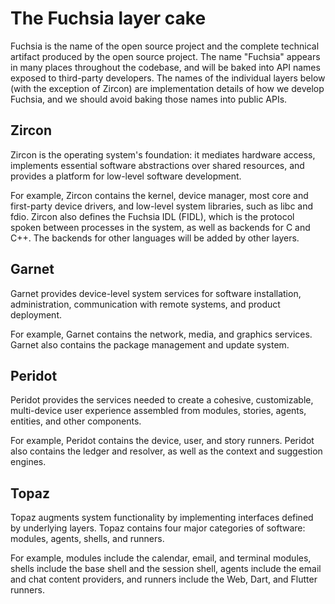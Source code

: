 # The Fuchsia layer cake

Fuchsia is the name of the open source project and the complete technical
artifact produced by the open source project. The name "Fuchsia" appears in many
places throughout the codebase, and will be baked into API names exposed to
third-party developers. The names of the individual layers below (with the
exception of Zircon) are implementation details of how we develop Fuchsia, and
we should avoid baking those names into public APIs.

## Zircon

Zircon is the operating system's foundation: it mediates hardware access,
implements essential software abstractions over shared resources, and provides a
platform for low-level software development.

For example, Zircon contains the kernel, device manager, most core and
first-party device drivers, and low-level system libraries, such as libc and
fdio. Zircon also defines the Fuchsia IDL (FIDL), which is the protocol
spoken between processes in the system, as well as backends for C and C++. The
backends for other languages will be added by other layers.

## Garnet

Garnet provides device-level system services for software installation,
administration, communication with remote systems, and product deployment.

For example, Garnet contains the network, media, and graphics services. Garnet
also contains the package management and update system.

## Peridot

Peridot provides the services needed to create a cohesive, customizable,
multi-device user experience assembled from modules, stories, agents, entities,
and other components.

For example, Peridot contains the device, user, and story runners. Peridot also
contains the ledger and resolver, as well as the context and suggestion engines.

## Topaz

Topaz augments system functionality by implementing interfaces defined by
underlying layers. Topaz contains four major categories of software: modules,
agents, shells, and runners.

For example, modules include the calendar, email, and terminal modules, shells
include the base shell and the session shell, agents include the email and chat
content providers, and runners include the Web, Dart, and Flutter runners.
